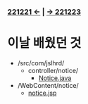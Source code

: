 ﻿#
### [221221 ←](../../221205-230127_JSP/22-12/221221/) | [→ 221223](../../221205-230127_JSP/22-12/221223/)

# 이날 배웠던 것

- /src/com/jslhrd/
    - controller/notice/
        - [Notice.java](../../221205-230127_JSP/22-12/221221/jslhrdServlet/src/com/jslhrd/controller/notice/Notice.java)
- /WebContent/notice/
    - [notice.jsp](../../221205-230127_JSP/22-12/221221/jslhrdServlet/WebContent/notice/notice.jsp)
